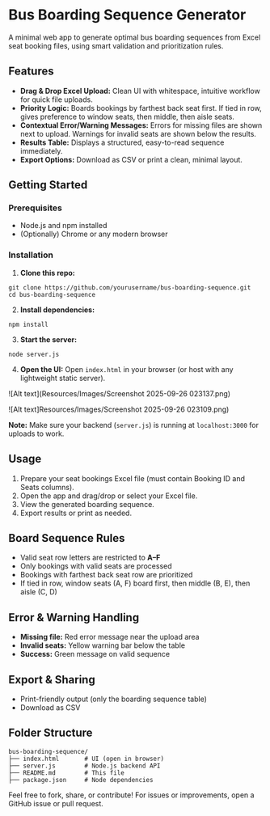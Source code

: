# Bus Boarding Sequence Generator

A minimal web app to generate optimal bus boarding sequences from Excel seat booking files, using smart validation and prioritization rules.

## Features

- **Drag \& Drop Excel Upload:** Clean UI with whitespace, intuitive workflow for quick file uploads.
- **Priority Logic:** Boards bookings by farthest back seat first. If tied in row, gives preference to window seats, then middle, then aisle seats.
- **Contextual Error/Warning Messages:** Errors for missing files are shown next to upload. Warnings for invalid seats are shown below the results.
- **Results Table:** Displays a structured, easy-to-read sequence immediately.
- **Export Options:** Download as CSV or print a clean, minimal layout.


## Getting Started

### Prerequisites

- Node.js and npm installed
- (Optionally) Chrome or any modern browser


### Installation

1. **Clone this repo:**

```
git clone https://github.com/yourusername/bus-boarding-sequence.git
cd bus-boarding-sequence
```

2. **Install dependencies:**

```
npm install
```

3. **Start the server:**

```
node server.js
```

4. **Open the UI:**
Open `index.html` in your browser (or host with any lightweight static server).

![Alt text](Resources/Images/Screenshot 2025-09-26 023137.png)

![Alt text]Resources/Images/Screenshot 2025-09-26 023109.png)

**Note:** Make sure your backend (`server.js`) is running at `localhost:3000` for uploads to work.

## Usage

1. Prepare your seat bookings Excel file (must contain Booking ID and Seats columns).
2. Open the app and drag/drop or select your Excel file.
3. View the generated boarding sequence.
4. Export results or print as needed.

## Board Sequence Rules

- Valid seat row letters are restricted to **A–F**
- Only bookings with valid seats are processed
- Bookings with farthest back seat row are prioritized
- If tied in row, window seats (A, F) board first, then middle (B, E), then aisle (C, D)


## Error \& Warning Handling

- **Missing file:** Red error message near the upload area
- **Invalid seats:** Yellow warning bar below the table
- **Success:** Green message on valid sequence


## Export \& Sharing

- Print-friendly output (only the boarding sequence table)
- Download as CSV


## Folder Structure

```
bus-boarding-sequence/
├── index.html       # UI (open in browser)
├── server.js        # Node.js backend API
├── README.md        # This file
├── package.json     # Node dependencies
```

Feel free to fork, share, or contribute! For issues or improvements, open a GitHub issue or pull request.

